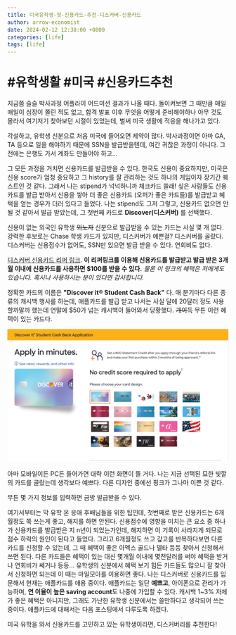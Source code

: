 ```yaml
---
title: 미국유학생-첫-신용카드-추천-디스커버-신용카드
author: arrow-economist
date: 2024-02-12 12:38:00 +0800
categories: [life]
tags: [life]
---
```


# #유학생활 #미국 #신용카드추천

지금쯤 슬슬 박사과정 어플라이 어드미션 결과가 나올 때다. 돌이켜보면 그 때만큼 매일 매일이 심장이 쫄린 적도 없고, 합격 발표 이후 무엇을 어떻게 준비해야하나 아무 것도 몰라서 여기저기 찾아보던 시절이 있었는데, 벌써 미국 생활에 적응을 해나가고 있다.

각설하고, 유학생 신분으로 처음 미국에 들어오면 제약이 많다. 박사과정이면 아마 GA, TA 등으로 일을 해야하기 때문에 SSN을 발급받을텐데, 여간 귀찮은 과정이 아니다. 그 전에는 은행도 가서 계좌도 만들어야 하고...

그 모든 과정을 거치면 신용카드를 발급받을 수 있다. 한국도 신용이 중요하지만, 미국은 신용 score가 엄청 중요하고 그 history를 잘 관리하는 것도 하나의 게임이자 장기간 퀘스트인 것 같다. 그래서 나는 stipend가 넉넉하니까 체크카드 쓸래! 싶은 사람들도 신용카드를 발급 받아서 신용을 쌓아 더 좋은 신용카드 (오퍼가 좋은 카드들)를 발급받고 혜택을 얻는 경우가 더러 있다고 들었다. 나는 stipend도 그저 그렇고, 신용카드 없으면 안될 것 같아서 발급 받았는데, 그 첫번째 카드로 **Discover(디스커버)** 를 선택했다.

신용이 없는 외국인 유학생 ~~외노자~~ 신분으로 발급받을 수 있는 카드는 사실 몇 개 없다. 강력한 후보로는 Chase 학생 카드가 있지만, 디스커버가 예쁜걸? 디스커버를 골랐다. 디스커버는 신용점수가 없어도, SSN만 있으면 발급 받을 수 있다. 연회비도 없다.

[디스커버 신용카드 리퍼 링크](https://refer.discover.com/s/yyoon2?advocate.partner_share_id=7671187548). **이 리퍼링크를 이용해 신용카드를 발급받고 발급 받은 3개월 이내에 신용카드를 사용하면 $100를 받을 수 있다.** _물론 이 링크의 혜택은 저에게도 있습니다. 혹시나 사용하시는 분이 있다면 감사합니다._

정확한 카드의 이름은 **"Discover it® Student Cash Back"** 다. 매 분기마다 다른 종류의 캐시백 행사를 하는데, 애플카드를 발급 받고 나서는 사실 달에 20달러 정도 사용할까말까 했는데 연말에 $50가 넘는 캐시백이 들어와서 당황했다. ~~개이득~~ 무튼 이런 혜택이 있는 카드다.

![enter image description here](https://raw.githubusercontent.com/arrow-economist/imageslibrary/main/SCR-20240212-szws.png)

아마 모바일이든 PC든 들어가면 대략 이런 화면이 뜰 거다. 나는 지금 선택된 묘한 빛깔의 카드를 골랐는데 생각보다 예쁘다. 다른 디자인 중에선 핑크가 그나마 이쁜 것 같다.

무튼 몇 가지 정보를 입력하면 금방 발급받을 수 있다.

여기서부터는 막 유학 온 응애 후배님들을 위한 팁인데, 첫번째로 받은 신용카드는 6개월정도 쭉 쓰는게 좋고, 해지를 하면 안된다. 신용점수에 영향을 미치는 큰 요소 중 하나가 신용카드를 발급받은 지 n년이 되었는가인데, 해지하면 이 기록이 사라지게 되므로 점수 하락의 원인이 된다고 들었다.
그리고 6개월정도 쓰고 갚고를 반복하다보면 다른 카드를 신청할 수 있는데, 그 때 혜택이 좋은 아멕스 골드나 델타 등등 찾아서 신청해서 쓰면 된다. 다른 카드들은 혜택이 있는 대신 몇개월 이내에 몇천달러를 써야 혜택을 받거나 연회비가 쎄거나 등등... 유학생의 신분에서 혜택 보기 힘든 카드들도 많으니 잘 찾아서 신청하면 되는데 이 때는 마일모아를 이용하면 좋다.
나는 디스커버로 신용카드를 입문해서 현재는 애플카드를 애용 중이다. 애플카드는 일단 **예쁘고**, 아이폰으로 관리가 가능하며, **연 이율이 높은 saving account**도 나중에 가입할 수 있다. 캐시백 1~3% 자체가 좋은 혜택은 아니지만, 그래도 가난한 유학생 신분에서는 쓸만하다고 생각되어 쓰는 중이다. 애플카드에 대해서는 다음 포스팅에서 다루도록 하겠다.

미국 유학을 와서 신용카드를 고민하고 있는 유학생이라면, 디스커버리를 추천한다!

<!--stackedit_data:
eyJoaXN0b3J5IjpbLTYxMzUwNTM3MV19
-->
